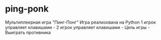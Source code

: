 # ping-ponk
Мультиплеерная игра "Пинг-Понг"
Игра реализована на Python
1 игрок управляет клавишами - 
2 игрок управляет клавишами - 
Цель игры - Выиграть противника
